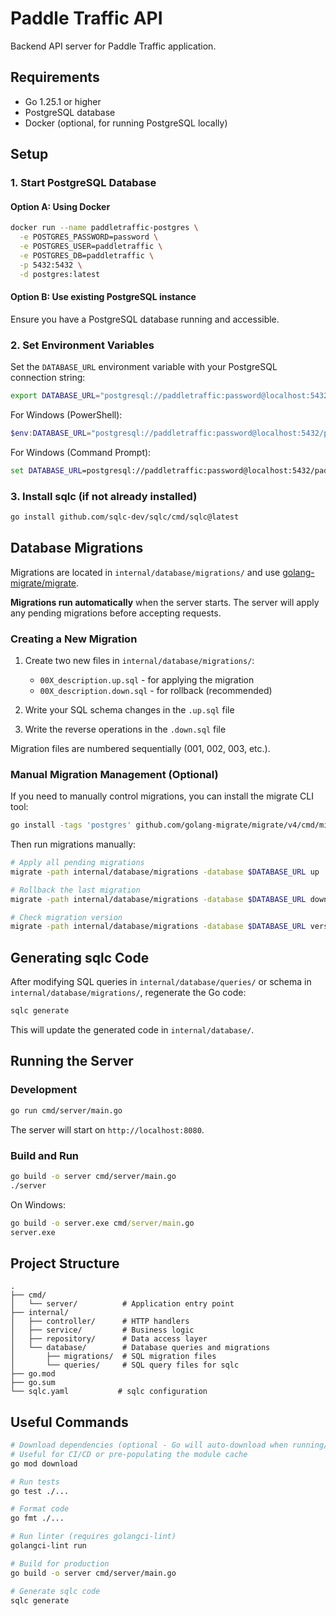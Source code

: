 # Paddle Traffic API

Backend API server for Paddle Traffic application.

## Requirements

- Go 1.25.1 or higher
- PostgreSQL database
- Docker (optional, for running PostgreSQL locally)

## Setup

### 1. Start PostgreSQL Database

#### Option A: Using Docker

```bash
docker run --name paddletraffic-postgres \
  -e POSTGRES_PASSWORD=password \
  -e POSTGRES_USER=paddletraffic \
  -e POSTGRES_DB=paddletraffic \
  -p 5432:5432 \
  -d postgres:latest
```

#### Option B: Use existing PostgreSQL instance

Ensure you have a PostgreSQL database running and accessible.

### 2. Set Environment Variables

Set the `DATABASE_URL` environment variable with your PostgreSQL connection string:

```bash
export DATABASE_URL="postgresql://paddletraffic:password@localhost:5432/paddletraffic"
```

For Windows (PowerShell):
```powershell
$env:DATABASE_URL="postgresql://paddletraffic:password@localhost:5432/paddletraffic"
```

For Windows (Command Prompt):
```cmd
set DATABASE_URL=postgresql://paddletraffic:password@localhost:5432/paddletraffic?sslmode=disable
```

### 3. Install sqlc (if not already installed)

```bash
go install github.com/sqlc-dev/sqlc/cmd/sqlc@latest
```

## Database Migrations

Migrations are located in `internal/database/migrations/` and use [golang-migrate/migrate](https://github.com/golang-migrate/migrate).

**Migrations run automatically** when the server starts. The server will apply any pending migrations before accepting requests.

### Creating a New Migration

1. Create two new files in `internal/database/migrations/`:
   - `00X_description.up.sql` - for applying the migration
   - `00X_description.down.sql` - for rollback (recommended)

2. Write your SQL schema changes in the `.up.sql` file
3. Write the reverse operations in the `.down.sql` file

Migration files are numbered sequentially (001, 002, 003, etc.).

### Manual Migration Management (Optional)

If you need to manually control migrations, you can install the migrate CLI tool:

```bash
go install -tags 'postgres' github.com/golang-migrate/migrate/v4/cmd/migrate@latest
```

Then run migrations manually:

```bash
# Apply all pending migrations
migrate -path internal/database/migrations -database $DATABASE_URL up

# Rollback the last migration
migrate -path internal/database/migrations -database $DATABASE_URL down 1

# Check migration version
migrate -path internal/database/migrations -database $DATABASE_URL version
```

## Generating sqlc Code

After modifying SQL queries in `internal/database/queries/` or schema in `internal/database/migrations/`, regenerate the Go code:

```bash
sqlc generate
```

This will update the generated code in `internal/database/`.

## Running the Server

### Development

```bash
go run cmd/server/main.go
```

The server will start on `http://localhost:8080`.

### Build and Run

```bash
go build -o server cmd/server/main.go
./server
```

On Windows:
```cmd
go build -o server.exe cmd/server/main.go
server.exe
```

## Project Structure

```
.
├── cmd/
│   └── server/          # Application entry point
├── internal/
│   ├── controller/      # HTTP handlers
│   ├── service/         # Business logic
│   ├── repository/      # Data access layer
│   └── database/        # Database queries and migrations
│       ├── migrations/  # SQL migration files
│       └── queries/     # SQL query files for sqlc
├── go.mod
├── go.sum
└── sqlc.yaml           # sqlc configuration
```

## Useful Commands

```bash
# Download dependencies (optional - Go will auto-download when running/building)
# Useful for CI/CD or pre-populating the module cache
go mod download

# Run tests
go test ./...

# Format code
go fmt ./...

# Run linter (requires golangci-lint)
golangci-lint run

# Build for production
go build -o server cmd/server/main.go

# Generate sqlc code
sqlc generate
```

